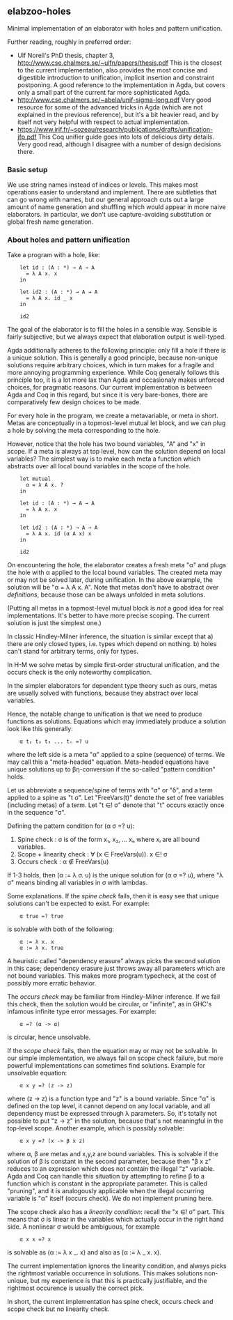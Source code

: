 ## elabzoo-holes

Minimal implementation of an elaborator with holes and pattern unification.

Further reading, roughly in preferred order:

- Ulf Norell's PhD thesis, chapter 3,
  http://www.cse.chalmers.se/~ulfn/papers/thesis.pdf This is the closest to
  the current implementation, also provides the most concise and digestible
  introduction to unification, implicit insertion and constraint
  postponing. A good reference to the implementation in Agda, but covers only a
  small part of the current far more sophisticated Agda.
- http://www.cse.chalmers.se/~abela/unif-sigma-long.pdf Very good resource
  for some of the advanced tricks in Agda (which are not explained in the
  previous reference), but it's a bit heavier read, and by itself not very
  helpful with respect to actual implementation.
- https://www.irif.fr/~sozeau/research/publications/drafts/unification-jfp.pdf
  This Coq unifier guide goes into lots of delicious dirty details. Very good
  read, although I disagree with a number of design decisions there.


### Basic setup

We use string names instead of indices or levels. This makes most operations
easier to understand and implement. There are subtleties that can go wrong with
names, but our general approach cuts out a large amount of name generation and
shuffling which would appear in more naive elaborators. In particular, we don't 
use capture-avoiding substitution or global fresh name generation.


### About holes and pattern unification


Take a program with a hole, like:

~~~
    let id : (A : *) → A → A
      = λ A x. x
    in

    let id2 : (A : *) → A → A
      = λ A x. id _ x
    in

    id2
~~~

The goal of the elaborator is to fill the holes in a sensible way. Sensible is
fairly subjective, but we always expect that elaboration output is well-typed.

Agda additionally adheres to the following principle: only fill a hole if there
is a unique solution. This is generally a good principle, because non-unique
solutions require arbitrary choices, which in turn makes for a fragile and more
annoying programming experience. While Coq generally follows this principle too,
it is a lot more lax than Agda and occasionaly makes unforced choices, for
pragmatic reasons. Our current implementation is between Agda and Coq in this
regard, but since it is very bare-bones, there are comparatively few design choices
to be made.

For every hole in the program, we create a metavariable, or meta in short.
Metas are conceptually in a topmost-level mutual let block, and we can plug a
hole by solving the meta corresponding to the hole.

However, notice that the hole has two bound variables, "A" and "x" in scope. If
a meta is always at top level, how can the solution depend on local variables?
The simplest way is to make each meta a function which abstracts over all local
bound variables in the scope of the hole.

~~~
    let mutual
      α = λ A x. ?
    in

    let id : (A : *) → A → A
      = λ A x. x
    in

    let id2 : (A : *) → A → A
      = λ A x. id (α A x) x
    in

    id2
~~~

On encountering the hole, the elaborator creates a fresh meta "α" and
plugs the hole with α applied to the local bound variables. The created meta
may or may not be solved later, during unification. In the above example,
the solution will be "α = λ A x. A". Note that metas don't have to abstract
over *definitions*, because those can be always unfolded in meta solutions.

(Putting all metas in a topmost-level mutual block is *not* a good idea
for real implementations. It's better to have more precise scoping. The current
solution is just the simplest one.)

In classic Hindley-Milner inference, the situation is similar except that
  a) there are only closed types, i.e. types which depend on nothing.
  b) holes can't stand for arbitrary terms, only for types.

In H-M we solve metas by simple first-order structural unification, and
the occurs check is the only noteworthy complication.

In the simpler elaborators for dependent type theory such as ours, metas are
usually solved with functions, because they abstract over local variables.

Hence, the notable change to unification is that we need to produce functions as
solutions. Equations which may immediately produce a solution look like this
generally:

~~~
    α t₁ t₂ t₃ ... tₙ =? u
~~~

where the left side is a meta "α" applied to a spine (sequence) of terms. We may
call this a "meta-headed" equation. Meta-headed equations have unique solutions
up to βη-conversion if the so-called "pattern condition" holds.

Let us abbreviate a sequence/spine of terms with "σ" or "δ", and a term applied
to a spine as "t σ". Let "FreeVars(t)" denote the set of free variables
(including metas) of a term. Let "t ∈! σ" denote that "t" occurs exactly once in
the sequence "σ".

Defining the pattern condition for (α σ =? u):

  1. Spine check              : σ is of the form x₁, x₂, ... xₙ where xᵢ are all bound variables.
  2. Scope + linearity check  : ∀ (x ∈ FreeVars(u)). x ∈! σ
  3. Occurs check             : α ∉ FreeVars(u)

If 1-3 holds, then (α := λ σ. u) is the unique solution for (α σ =? u), where "λ σ" means
binding all variables in σ with lambdas.

Some explanations. If the *spine check* fails, then it is easy see that unique solutions
can't be expected to exist. For example:

~~~
    α true =? true
~~~

is solvable with both of the following:

~~~
    α := λ x. x
    α := λ x. true
~~~

A heuristic called "dependency erasure" always picks the second solution in this case;
dependency erasure just throws away all parameters which are not bound variables. This
makes more program typecheck, at the cost of possibly more erratic behavior.

The *occurs check* may be familiar from Hindley-Milner inference. If we fail
this check, then the solution would be circular, or "infinite", as in GHC's
infamous infinite type error messages. For example:

~~~
    α =? (α -> α)
~~~

is circular, hence unsolvable.

If the *scope check* fails, then the equation may or may not be solvable. In our simple
implementation, we always fail on scope check failure, but more powerful implementations
can sometimes find solutions. Example for unsolvable equation:

~~~
    α x y =? (z -> z)
~~~

where (z -> z) is a function type and "z" is a bound variable. Since "α" is
defined on the top level, it cannot depend on any local variable, and all
dependency must be expressed through λ parameters. So, it's totally not possible
to put "z -> z" in the solution, because that's not meaningful in the top-level
scope. Another example, which is possibly solvable:

~~~
    α x y =? (x -> β x z)
~~~

where α, β are metas and x,y,z are bound variables. This is solvable if the
solution of β is constant in the second parameter, because then "β x z" reduces
to an expression which does not contain the illegal "z" variable. Agda and Coq
can handle this situation by attempting to refine β to a function which is
constant in the appropriate parameter. This is called "pruning", and it is
analogously applicable when the illegal occurring variable is "α" itself (occurs
check). We do not implement pruning here.

The scope check also has a *linearity condition*: recall the "x ∈! σ" part.
This means that σ is linear in the variables which actually occur in the
right hand side. A nonlinear σ would be ambiguous, for example

~~~
    α x x =? x
~~~

is solvable as (α := λ x _. x) and also as (α := λ _ x. x).

The current implementation ignores the linearity condition, and always picks the
rightmost variable occurrence in solutions. This makes solutions non-unique, but
my experience is that this is practically justifiable, and the rightmost occurence
is usually the correct pick.

In short, the current implementation has spine check, occurs check and scope check
but no linearity check.
